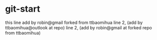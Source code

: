 # git-start
this line add by robin@gmail forked from ttbaomihua
line 2, (add by ttbaomihua@outlook at repo)
line 2, (add by robin@gmail at forked repo from ttbaomihua)
